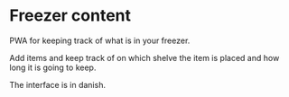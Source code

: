 #  Freezer content

PWA for keeping track of what is in your freezer.

Add items and keep track of on which shelve the item is placed and how long it is going to keep.

The interface is in danish.
